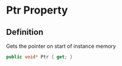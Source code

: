 # Ptr Property

## Definition
Gets the pointer on start of instance memory

```C#
public void* Ptr { get; }
```
